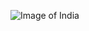 ![Image of India](https://resize.indiatvnews.com/en/resize/newbucket/1200_-/2020/04/eu2zm8ixqaaa09p-1586145604.jpg)
